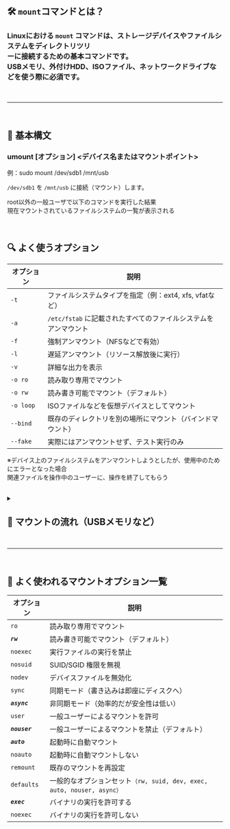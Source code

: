 ## 🛠️ **`mount`コマンドとは？**

### Linuxにおける `mount` コマンドは、**ストレージデバイスやファイルシステムをディレクトリツリ<br>ーに接続するための基本コマンド**です。<br>USBメモリ、外付けHDD、ISOファイル、ネットワークドライブなどを使う際に必須です。

<br>

----------------------------

<br>

## 📌 **基本構文**

### umount [オプション] <デバイス名またはマウントポイント>

例：sudo mount /dev/sdb1 /mnt/usb

`/dev/sdb1` を `/mnt/usb` に接続（マウント）します。

root以外の一般ユーザで以下のコマンドを実行した結果<br>
現在マウントされているファイルシステムの一覧が表示される

<br>

## 🔍 **よく使うオプション**

| オプション | 説明 |
|-------------|-----------------|
| `-t` | ファイルシステムタイプを指定（例：ext4, xfs, vfatなど）|
| `-a` | `/etc/fstab` に記載されたすべてのファイルシステムをアンマウント |
| `-f` | 強制アンマウント（NFSなどで有効）|
| `-l` | 遅延アンマウント（リソース解放後に実行）|
| `-v` | 詳細な出力を表示 |
| `-o ro` | 読み取り専用でマウント |
| `-o rw` | 読み書き可能でマウント（デフォルト）|
| `-o loop` | ISOファイルなどを仮想デバイスとしてマウント |
| `--bind` | 既存のディレクトリを別の場所にマウント（バインドマウント）|
| `--fake` | 実際にはアンマウントせず、テスト実行のみ |

※デバイス上のファイルシステムをアンマウントしようとしたが、使用中のためにエラーとなった場合<br>
関連ファイルを操作中のユーザーに、操作を終了してもらう


<br>

<details>
<summary>

## 🧠 **マウントの流れ（USBメモリなど）**

</summary>

| 1 デバイス確認 | 2 マウントポイント作成 |
|--------|-------------|
| lsblk | sudo mkdir /mnt/usb |



| 3 マウント実行 | 4 内容確認 | 5 アンマウント（取り外し）|
|--------------|----------------|--------------------|
| sudo mount /dev/sdb1 /mnt/usb | ls /mnt/usb | sudo umount /mnt/usb |

<br>

🧩 **応用例：ISOファイルのマウント**

sudo mount -o loop disk.iso /mnt/iso

→ ISOファイルを仮想的にマウントして中身を確認できます

<br>

</details>


<br>

-----------------------------------------------------------


<br>

## 🧭 よく使われるマウントオプション一覧

| オプション | 説明 |
|--------------|-----------------|
| `ro` | 読み取り専用でマウント |
| ***`rw`*** | 読み書き可能でマウント（デフォルト）|
| `noexec` | 実行ファイルの実行を禁止 |
| `nosuid` | SUID/SGID 権限を無視 |
| `nodev` | デバイスファイルを無効化 |
| `sync` | 同期モード（書き込みは即座にディスクへ）|
| ***`async`*** | 非同期モード（効率的だが安全性は低い）|
| `user` | 一般ユーザーによるマウントを許可 |
| ***`nouser`*** |一般ユーザーによるマウントを禁止（デフォルト）|
| ***`auto`*** | 起動時に自動マウント |
| `noauto` | 起動時に自動マウントしない |
| `remount` | 既存のマウントを再設定 |
| `defaults` | 一般的なオプションセット`（rw, suid, dev, exec, auto, nouser, async）`|
| ***`exec`*** | バイナリの実行を許可する |
| `noexec` | バイナリの実行を許可しない |
